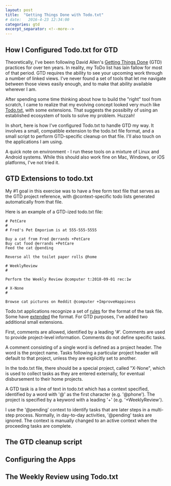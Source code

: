 ```yaml
---
layout: post
title:  "Getting Things Done with Todo.txt"
# date:   2016-4-23 12:34:00
categories: gtd
excerpt_separator: <!--more-->
---
```


## How I Configured Todo.txt for GTD

Theoretically, I've been following David Allen's
[Getting Things Done](https://gettingthingsdone.com/) (GTD) practices for over
ten years. In reality, my ToDo list has lain fallow for most of that period.
GTD requires the ability to see your upcoming work through a number of linked
views. I've never found a set of tools that let me navigate between those views
easily enough, and to make that ability available wherever I am.

After spending some time thinking about how to build the "right" tool from scratch,
I came to realize that my evolving concept looked very much like
[Todo.txt](http://todotxt.org/), with some extensions. That suggests the
possibilty of using an established ecosystem of tools to solve my problem. Huzzah!

In short, here is how I've configured Todo.txt to handle GTD my way. It involves a small,
compatible extension to the todo.txt file format, and a small script to perform
GTD-specific cleanup on that file. I'll also touch on the applications I am using.

<!--more-->

A quick note on environment - I run these tools on a mixture of Linux and Android
systems. While this should also work fine on Mac, Windows, or iOS platforms,
I've not tried it.

## GTD Extensions to todo.txt

My #1 goal in this exercise was to have a free form text file that serves as the
GTD project reference, with @context-specific todo lists generated automatically from
that file.

Here is an example of a GTD-ized todo.txt file:

    # PetCare
    #
    # Fred's Pet Emporium is at 555-555-5555

    Buy a cat from Fred @errands +PetCare
    Buy cat food @errands +PetCare
    Feed the cat @pending

    Reverse all the toilet paper rolls @home

    # WeeklyReview
    #
    
    Perform the Weekly Review @computer t:2018-09-01 rec:1w
    
    # X-None
    #

    Browse cat pictures on Reddit @computer +ImproveHappiness

Todo.txt applications recognize a set of [rules](https://github.com/todotxt/todo.txt)
for the format of the task file. Some have 
[extended](https://fossil.mpcjanssen.nl/r/simpletask-android/doc/trunk/app/src/main/assets/index.en.md) the format. For GTD purposes, I've added two additional small
extensions.

First, comments are allowed, identified by a leading '#'. Comments are used to provide
project-level information. Comments do not define specific tasks.

A comment consisting of a single word is defined as a project header. The word
is the project name. Tasks following a particular project header will default
to that project, unless they are explicitly set to another.

In the todo.txt file, there should be a special project, called "X-None", which is
used to collect tasks as they are entered externally, for eventual disbursement
to their home projects.


A GTD task is a line of text in todo.txt which has a context specified,
identified by a word with '@' as the first character (e.g. '@phone'). The
project is specified by a keyword with a leading '+' (e.g. '+WeeklyReview'). 

I use the '@pending' context to identify tasks that are later steps in a
multi-step process. Normally, in day-to-day activities, '@pending' tasks are
ignored. The context is manually changed to an active context when the proceeding
tasks are complete.


## The GTD cleanup script


## Configuring the Apps


## The Weekly Review using Todo.txt

